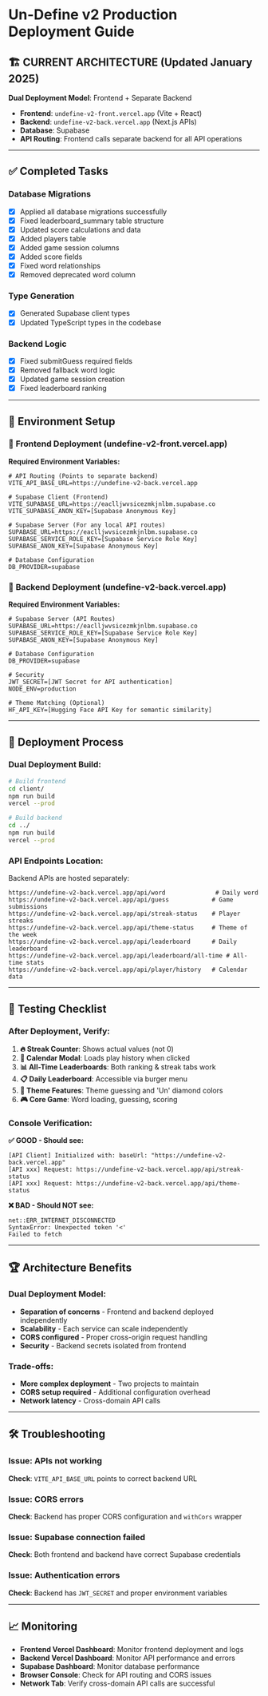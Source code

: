 # Un-Define v2 Production Deployment Guide

## 🏗️ **CURRENT ARCHITECTURE (Updated January 2025)**

**Dual Deployment Model**: Frontend + Separate Backend
- **Frontend**: `undefine-v2-front.vercel.app` (Vite + React)
- **Backend**: `undefine-v2-back.vercel.app` (Next.js APIs)
- **Database**: Supabase
- **API Routing**: Frontend calls separate backend for all API operations

---

## ✅ **Completed Tasks**

### Database Migrations
- [x] Applied all database migrations successfully
- [x] Fixed leaderboard_summary table structure
- [x] Updated score calculations and data
- [x] Added players table
- [x] Added game session columns
- [x] Added score fields
- [x] Fixed word relationships
- [x] Removed deprecated word column

### Type Generation
- [x] Generated Supabase client types
- [x] Updated TypeScript types in the codebase

### Backend Logic
- [x] Fixed submitGuess required fields
- [x] Removed fallback word logic
- [x] Updated game session creation
- [x] Fixed leaderboard ranking

---

## 🔄 **Environment Setup**

### 🎯 **Frontend Deployment (undefine-v2-front.vercel.app)**

**Required Environment Variables:**
```env
# API Routing (Points to separate backend)
VITE_API_BASE_URL=https://undefine-v2-back.vercel.app

# Supabase Client (Frontend)
VITE_SUPABASE_URL=https://eaclljwvsicezmkjnlbm.supabase.co
VITE_SUPABASE_ANON_KEY=[Supabase Anonymous Key]

# Supabase Server (For any local API routes)
SUPABASE_URL=https://eaclljwvsicezmkjnlbm.supabase.co
SUPABASE_SERVICE_ROLE_KEY=[Supabase Service Role Key]
SUPABASE_ANON_KEY=[Supabase Anonymous Key]

# Database Configuration
DB_PROVIDER=supabase
```

### 🎯 **Backend Deployment (undefine-v2-back.vercel.app)**

**Required Environment Variables:**
```env
# Supabase Server (API Routes)
SUPABASE_URL=https://eaclljwvsicezmkjnlbm.supabase.co
SUPABASE_SERVICE_ROLE_KEY=[Supabase Service Role Key]
SUPABASE_ANON_KEY=[Supabase Anonymous Key]

# Database Configuration
DB_PROVIDER=supabase

# Security
JWT_SECRET=[JWT Secret for API authentication]
NODE_ENV=production

# Theme Matching (Optional)
HF_API_KEY=[Hugging Face API Key for semantic similarity]
```

---

## 🚀 **Deployment Process**

### **Dual Deployment Build:**
```bash
# Build frontend
cd client/
npm run build
vercel --prod

# Build backend
cd ../
npm run build
vercel --prod
```

### **API Endpoints Location:**
Backend APIs are hosted separately:
```
https://undefine-v2-back.vercel.app/api/word              # Daily word
https://undefine-v2-back.vercel.app/api/guess            # Game submissions  
https://undefine-v2-back.vercel.app/api/streak-status    # Player streaks
https://undefine-v2-back.vercel.app/api/theme-status     # Theme of the week
https://undefine-v2-back.vercel.app/api/leaderboard      # Daily leaderboard
https://undefine-v2-back.vercel.app/api/leaderboard/all-time # All-time stats
https://undefine-v2-back.vercel.app/api/player/history   # Calendar data
```

---

## 🧪 **Testing Checklist**

### **After Deployment, Verify:**
1. **🔥 Streak Counter**: Shows actual values (not 0)
2. **📅 Calendar Modal**: Loads play history when clicked
3. **📊 All-Time Leaderboards**: Both ranking & streak tabs work
4. **📋 Daily Leaderboard**: Accessible via burger menu
5. **🎨 Theme Features**: Theme guessing and 'Un' diamond colors
6. **🎮 Core Game**: Word loading, guessing, scoring

### **Console Verification:**
**✅ GOOD - Should see:**
```
[API Client] Initialized with: baseUrl: "https://undefine-v2-back.vercel.app"
[API xxx] Request: https://undefine-v2-back.vercel.app/api/streak-status
[API xxx] Request: https://undefine-v2-back.vercel.app/api/theme-status
```

**❌ BAD - Should NOT see:**
```
net::ERR_INTERNET_DISCONNECTED
SyntaxError: Unexpected token '<'
Failed to fetch
```

---

## 🏆 **Architecture Benefits**

### **Dual Deployment Model:**
- **Separation of concerns** - Frontend and backend deployed independently
- **Scalability** - Each service can scale independently
- **CORS configured** - Proper cross-origin request handling
- **Security** - Backend secrets isolated from frontend

### **Trade-offs:**
- **More complex deployment** - Two projects to maintain
- **CORS setup required** - Additional configuration overhead
- **Network latency** - Cross-domain API calls

---

## 🛠️ **Troubleshooting**

### **Issue: APIs not working**
**Check**: `VITE_API_BASE_URL` points to correct backend URL

### **Issue: CORS errors**
**Check**: Backend has proper CORS configuration and `withCors` wrapper

### **Issue: Supabase connection failed**  
**Check**: Both frontend and backend have correct Supabase credentials

### **Issue: Authentication errors**
**Check**: Backend has `JWT_SECRET` and proper environment variables

---

## 📈 **Monitoring**

- **Frontend Vercel Dashboard**: Monitor frontend deployment and logs
- **Backend Vercel Dashboard**: Monitor API performance and errors
- **Supabase Dashboard**: Monitor database performance  
- **Browser Console**: Check for API routing and CORS issues
- **Network Tab**: Verify cross-domain API calls are successful 